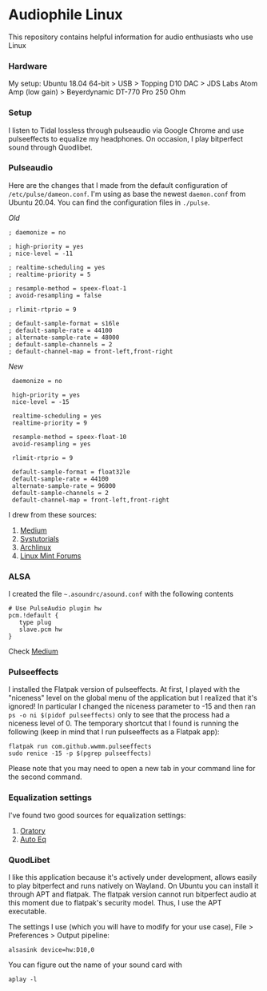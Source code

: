 # Audiophile Linux

This repository contains helpful information for audio enthusiasts who use Linux

### Hardware
My setup:
Ubuntu 18.04 64-bit > USB > Topping D10 DAC > JDS Labs Atom Amp (low gain) > Beyerdynamic DT-770 Pro 250 Ohm

### Setup
I listen to Tidal lossless through pulseaudio via Google Chrome and use pulseeffects to equalize my headphones. On occasion, I play bitperfect sound through Quodlibet.

### Pulseaudio
Here are the changes that I made from the default configuration of `/etc/pulse/dameon.conf`. I'm using as base the newest `daemon.conf` from Ubuntu 20.04. You can find the configuration files in `./pulse`.

_Old_
```
; daemonize = no

; high-priority = yes
; nice-level = -11

; realtime-scheduling = yes
; realtime-priority = 5

; resample-method = speex-float-1
; avoid-resampling = false

; rlimit-rtprio = 9

; default-sample-format = s16le
; default-sample-rate = 44100
; alternate-sample-rate = 48000
; default-sample-channels = 2
; default-channel-map = front-left,front-right
```

_New_
```
 daemonize = no

 high-priority = yes
 nice-level = -15

 realtime-scheduling = yes
 realtime-priority = 9
 
 resample-method = speex-float-10
 avoid-resampling = yes

 rlimit-rtprio = 9

 default-sample-format = float32le
 default-sample-rate = 44100
 alternate-sample-rate = 96000
 default-sample-channels = 2
 default-channel-map = front-left,front-right
```

I drew from these sources:

1. [Medium](https://medium.com/@gamunu/enable-high-quality-audio-on-linux-6f16f3fe7e1f)
2. [Systutorials](https://www.systutorials.com/docs/linux/man/1-pulseaudio/#lbAI)
3. [Archlinux](https://wiki.archlinux.org/index.php/PulseAudio/Troubleshooting)
4. [Linux Mint Forums](https://forums.linuxmint.com/viewtopic.php?t=253225)

### ALSA
I created the file `~.asoundrc/asound.conf` with the following contents

```
# Use PulseAudio plugin hw
pcm.!default {
   type plug
   slave.pcm hw
}
```
Check [Medium](https://medium.com/@gamunu/enable-high-quality-audio-on-linux-6f16f3fe7e1f)

### Pulseeffects
I installed the Flatpak version of pulseeffects. At first, I played with the "niceness" level on the global menu of the application but I realized that it's ignored! In particular I changed the niceness parameter to -15 and then ran `ps -o ni $(pidof pulseeffects)` only to see that the process had a niceness level of 0. The temporary shortcut that I found is running the following (keep in mind that I run pulseeffects as a Flatpak app):

```
flatpak run com.github.wwmm.pulseeffects
sudo renice -15 -p $(pgrep pulseeffects)
```
Please note that you may need to open a new tab in your command line for the second command.

### Equalization settings

I've found two good sources for equalization settings:

1. [Oratory](https://www.reddit.com/r/headphones/comments/9o2f5n/psa_oratory1990s_list_of_eq_presets/)
2. [Auto Eq](https://github.com/jaakkopasanen/AutoEq)

### QuodLibet

I like this application because it's actively under development, allows easily to play bitperfect and runs natively on Wayland. On Ubuntu you can install it through APT and flatpak. The flatpak version cannot run bitperfect audio at this moment due to flatpak's security model. Thus, I use the APT executable.

The settings I use (which you will have to modify for your use case), File > Preferences > Output pipeline:

```
alsasink device=hw:D10,0
```

You can figure out the name of your sound card with
```
aplay -l
```
